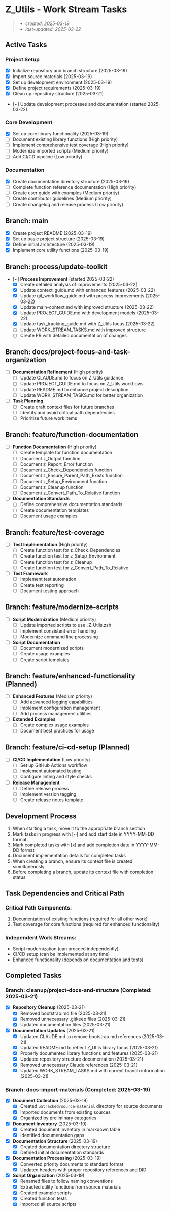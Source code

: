 # Z_Utils - Work Stream Tasks

> - _created: 2025-03-19_
> - _last-updated: 2025-03-22_

## Active Tasks

### Project Setup
- [x] Initialize repository and branch structure (2025-03-19)
- [x] Import source materials (2025-03-19)
- [x] Set up development environment (2025-03-19)
- [x] Define project requirements (2025-03-19)
- [x] Clean up repository structure (2025-03-21)
- [~] Update development processes and documentation (started 2025-03-22)

### Core Development
- [x] Set up core library functionality (2025-03-19)
- [ ] Document existing library functions (High priority)
- [ ] Implement comprehensive test coverage (High priority)
- [ ] Modernize imported scripts (Medium priority)
- [ ] Add CI/CD pipeline (Low priority)

### Documentation
- [x] Create documentation directory structure (2025-03-19)
- [ ] Complete function reference documentation (High priority)
- [ ] Create user guide with examples (Medium priority)
- [ ] Create contributor guidelines (Medium priority)
- [ ] Create changelog and release process (Low priority)

## Branch: main

- [x] Create project README (2025-03-19)
- [x] Set up basic project structure (2025-03-19)
- [x] Define initial architecture (2025-03-19)
- [x] Implement core utility functions (2025-03-19)

## Branch: process/update-toolkit

- [~] **Process Improvement** (started 2025-03-22)
  - [x] Create detailed analysis of improvements (2025-03-22)
  - [x] Update context_guide.md with enhanced features (2025-03-22)
  - [x] Update git_workflow_guide.md with process improvements (2025-03-22)
  - [x] Update main-context.md with improved structure (2025-03-22)
  - [x] Update PROJECT_GUIDE.md with development models (2025-03-22) 
  - [x] Update task_tracking_guide.md with Z_Utils focus (2025-03-22)
  - [ ] Update WORK_STREAM_TASKS.md with improved structure
  - [ ] Create PR with detailed documentation of changes

## Branch: docs/project-focus-and-task-organization

- [ ] **Documentation Refinement** (High priority)
  - [ ] Update CLAUDE.md to focus on Z_Utils guidance
  - [ ] Update PROJECT_GUIDE.md to focus on Z_Utils workflows
  - [ ] Update README.md to enhance project description
  - [ ] Update WORK_STREAM_TASKS.md for better organization
- [ ] **Task Planning**
  - [ ] Create draft context files for future branches
  - [ ] Identify and avoid critical path dependencies
  - [ ] Prioritize future work items

## Branch: feature/function-documentation

- [ ] **Function Documentation** (High priority)
  - [ ] Create template for function documentation
  - [ ] Document z_Output function
  - [ ] Document z_Report_Error function
  - [ ] Document z_Check_Dependencies function
  - [ ] Document z_Ensure_Parent_Path_Exists function
  - [ ] Document z_Setup_Environment function
  - [ ] Document z_Cleanup function
  - [ ] Document z_Convert_Path_To_Relative function
- [ ] **Documentation Standards**
  - [ ] Define comprehensive documentation standards
  - [ ] Create documentation templates
  - [ ] Document usage examples

## Branch: feature/test-coverage

- [ ] **Test Implementation** (High priority)
  - [ ] Create function test for z_Check_Dependencies
  - [ ] Create function test for z_Setup_Environment
  - [ ] Create function test for z_Cleanup
  - [ ] Create function test for z_Convert_Path_To_Relative
- [ ] **Test Framework**
  - [ ] Implement test automation
  - [ ] Create test reporting
  - [ ] Document testing approach

## Branch: feature/modernize-scripts

- [ ] **Script Modernization** (Medium priority)
  - [ ] Update imported scripts to use _Z_Utils.zsh
  - [ ] Implement consistent error handling
  - [ ] Modernize command line processing
- [ ] **Script Documentation**
  - [ ] Document modernized scripts
  - [ ] Create usage examples
  - [ ] Create script templates

## Branch: feature/enhanced-functionality (Planned)

- [ ] **Enhanced Features** (Medium priority)
  - [ ] Add advanced logging capabilities
  - [ ] Implement configuration management
  - [ ] Add process management utilities
- [ ] **Extended Examples**
  - [ ] Create complex usage examples
  - [ ] Document best practices for usage

## Branch: feature/ci-cd-setup (Planned)

- [ ] **CI/CD Implementation** (Low priority)
  - [ ] Set up GitHub Actions workflow
  - [ ] Implement automated testing
  - [ ] Configure linting and style checks
- [ ] **Release Management**
  - [ ] Define release process
  - [ ] Implement version tagging
  - [ ] Create release notes template

## Development Process

1. When starting a task, move it to the appropriate branch section
2. Mark tasks in progress with [~] and add start date in YYYY-MM-DD format
3. Mark completed tasks with [x] and add completion date in YYYY-MM-DD format
4. Document implementation details for completed tasks
5. When creating a branch, ensure its context file is created simultaneously
6. Before completing a branch, update its context file with completion status

## Task Dependencies and Critical Path

### Critical Path Components:
1. Documentation of existing functions (required for all other work)
2. Test coverage for core functions (required for enhanced functionality)

### Independent Work Streams:
- Script modernization (can proceed independently)
- CI/CD setup (can be implemented at any time)
- Enhanced functionality (depends on documentation and tests)

## Completed Tasks

### Branch: cleanup/project-docs-and-structure (Completed: 2025-03-21)

- [x] **Repository Cleanup** (2025-03-21)
  - [x] Removed bootstrap.md file (2025-03-21)
  - [x] Removed unnecessary .gitkeep files (2025-03-21)
  - [x] Updated documentation files (2025-03-21)
- [x] **Documentation Updates** (2025-03-21)
  - [x] Updated CLAUDE.md to remove bootstrap.md references (2025-03-21)
  - [x] Updated README.md to reflect Z_Utils library focus (2025-03-21)
  - [x] Properly documented library functions and features (2025-03-21)
  - [x] Updated repository structure documentation (2025-03-21)
  - [x] Removed unnecessary Claude references (2025-03-21)
  - [x] Updated WORK_STREAM_TASKS.md with current branch information (2025-03-21)

### Branch: docs-import-materials (Completed: 2025-03-19)

- [x] **Document Collection** (2025-03-19)
  - [x] Created `untracked/source-material` directory for source documents
  - [x] Imported documents from existing sources
  - [x] Organized by preliminary categories
- [x] **Document Inventory** (2025-03-19)
  - [x] Created document inventory in markdown table
  - [x] Identified documentation gaps
- [x] **Documentation Structure** (2025-03-19)
  - [x] Created documentation directory structure
  - [x] Defined initial documentation standards
- [x] **Documentation Processing** (2025-03-19)
  - [x] Converted priority documents to standard format
  - [x] Updated headers with proper repository references and DID
- [x] **Script Organization** (2025-03-19)
  - [x] Renamed files to follow naming conventions
  - [x] Extracted utility functions from source materials
  - [x] Created example scripts
  - [x] Created function tests
  - [x] Imported all source scripts